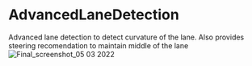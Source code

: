 # AdvancedLaneDetection
Advanced lane detection to detect curvature of the lane. Also provides steering recomendation to maintain middle of the lane
![Final_screenshot_05 03 2022](https://user-images.githubusercontent.com/72449923/158249326-ecbe52f7-8045-45f4-9d9b-bbfca5ff28f8.png)
